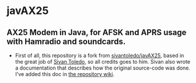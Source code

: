 # javAX25
## AX25 Modem in Java, for AFSK and APRS usage with Hamradio and soundcards.

- First of all, this repository is a fork from [sivantoledo/javAX25](https://github.com/sivantoledo/javAX25), based in the great job of [Sivan Toledo](https://github.com/sivantoledo), so all credits goes to him. Sivan also wrote a documentation that describes how the original source-code was done. I've added this doc in [the repository wiki](https://github.com/damico/javAX25/wiki/Manual:-AX25-Java-Soundcard-Modem).
